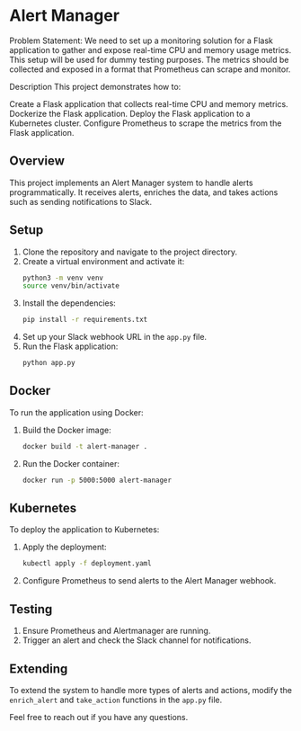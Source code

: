 # Alert Manager
Problem Statement:
We need to set up a monitoring solution for a Flask application to gather and expose real-time CPU and memory usage metrics. This setup will be used for dummy testing purposes. The metrics should be collected and exposed in a format that Prometheus can scrape and monitor.

Description
This project demonstrates how to:

Create a Flask application that collects real-time CPU and memory metrics.
Dockerize the Flask application.
Deploy the Flask application to a Kubernetes cluster.
Configure Prometheus to scrape the metrics from the Flask application.

## Overview

This project implements an Alert Manager system to handle alerts programmatically. It receives alerts, enriches the data, and takes actions such as sending notifications to Slack.

## Setup

1. Clone the repository and navigate to the project directory.
2. Create a virtual environment and activate it:
    ```bash
    python3 -m venv venv
    source venv/bin/activate
    ```
3. Install the dependencies:
    ```bash
    pip install -r requirements.txt
    ```
4. Set up your Slack webhook URL in the `app.py` file.
5. Run the Flask application:
    ```bash
    python app.py
    ```

## Docker

To run the application using Docker:

1. Build the Docker image:
    ```bash
    docker build -t alert-manager .
    ```
2. Run the Docker container:
    ```bash
    docker run -p 5000:5000 alert-manager
    ```

## Kubernetes

To deploy the application to Kubernetes:

1. Apply the deployment:
    ```bash
    kubectl apply -f deployment.yaml
    ```

2. Configure Prometheus to send alerts to the Alert Manager webhook.

## Testing

1. Ensure Prometheus and Alertmanager are running.
2. Trigger an alert and check the Slack channel for notifications.

## Extending

To extend the system to handle more types of alerts and actions, modify the `enrich_alert` and `take_action` functions in the `app.py` file.

Feel free to reach out if you have any questions.
